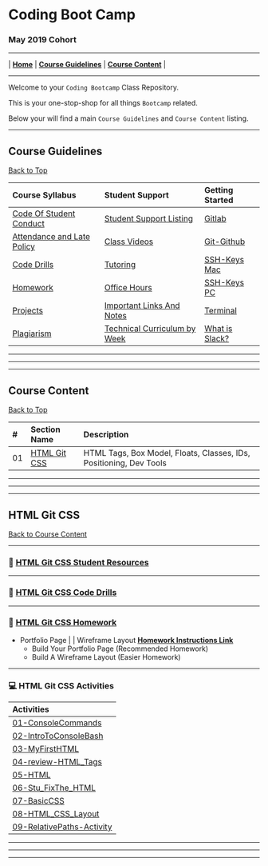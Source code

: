 # Coding Boot Camp
### May 2019 Cohort
<hr>

| **[Home](#coding-boot-camp)** | **[Course Guidelines](#course-guidelines)** | **[Course Content](#course-content)** |


<hr>

Welcome to your `Coding Bootcamp` Class Repository.

This is your one-stop-shop for all things `Bootcamp` related.

Below your will find a main `Course Guidelines` and `Course Content` listing.

<hr>


## Course Guidelines
[Back to Top](#coding-boot-camp)

| **Course Syllabus** | **Student Support** | **Getting Started** |
|:--| :--|:--|
|[Code Of Student Conduct](course-content/00-admin-resources/code-of-conduct.md#student-code-of-conduct)| [Student Support Listing](course-content/00-admin-resources/student-support.md#student-support) | [Gitlab](course-content/00-admin-resources/tutorials/gitlab/README.md#using-gitlab)|
|[Attendance and Late Policy](course-content/00-admin-resources/attendance-policy.md#attendance)|[Class Videos](course-content/00-admin-resources/student-support.md#class-videos)|[Git-Github](course-content/00-admin-resources/tutorials/git-github/README.md#github-practice)|
|[Code Drills](course-content/00-admin-resources/code-drills.md#code-drills) | [Tutoring](course-content/00-admin-resources/student-support.md#tutoring-details)  | [SSH-Keys Mac](course-content/00-admin-resources/tutorials/SSH-Keys/mac/mac.md#ssh-key-mac)|
|[Homework](course-content/00-admin-resources/homework.md#homework) |[Office Hours](course-content/00-admin-resources/student-support.md#office-hours) | [SSH-Keys PC](course-content/00-admin-resources/tutorials/SSH-Keys/windows/windows.md#ssh-key-windows)|
|[Projects](course-content/00-admin-resources/projects.md#projects) |[Important Links And Notes](course-content/00-admin-resources/student-support.md#important-links-and-notes)| [Terminal](course-content/00-admin-resources/tutorials/terminal-activity/README.md#getting-familiar-with-the-terminal)|
|[Plagiarism](course-content/00-admin-resources/plagiarism.md) |[Technical Curriculum by Week](course-content/00-admin-resources/student-support.md#technical-curriculum-by-week) | [What is Slack?](course-content/00-admin-resources/slack.md#slack) |



<hr>
<hr>
<hr>


## Course Content
[Back to Top](#coding-boot-camp)

| # | Section Name | Description |
|:--| :--  | :--  |
|01|[HTML Git CSS](#html-git-css)| HTML Tags, Box Model, Floats, Classes, IDs, Positioning, Dev Tools | 


<hr>
<hr>
<hr>

## HTML Git CSS
[Back to Course Content](#course-content)

-----
### :book: **[HTML Git CSS Student Resources](course-content/01-html-git-css/student-resources/README.md#student-resources)**

------
### :dart: **[HTML Git CSS Code Drills](course-content/01-html-git-css/code-drills/README.md#dart-code-drills)**

-----
### :pencil: **[HTML Git CSS Homework](course-content/01-html-git-css/homework/Instructions/)**


- Portfolio Page \| \| Wireframe Layout
**[Homework Instructions Link](course-content/01-html-git-css/homework/Instructions/)**
    * Build Your Portfolio Page (Recommended Homework)
    * Build A Wireframe Layout (Easier Homework)


-----
### :computer: HTML Git CSS Activities

|  Activities |
|:--	|
| [01-ConsoleCommands](course-content/01-html-git-css/activities/01-ConsoleCommands) |
| [02-IntroToConsoleBash](course-content/01-html-git-css/activities/02-IntroToConsoleBash) |
| [03-MyFirstHTML](course-content/01-html-git-css/activities/03-MyFirstHTML)  	|
| [04-review-HTML_Tags](course-content/01-html-git-css/activities/04-review-HTML_Tags)  	|
| [05-HTML](course-content/01-html-git-css/activities/05-HTML)  	|
| [06-Stu_FixThe_HTML](course-content/01-html-git-css/activities/06-Stu_FixThe_HTML)  	|
| [07-BasicCSS](course-content/01-html-git-css/activities/07-BasicCSS)  	|
 [08-HTML_CSS_Layout](course-content/01-html-git-css/activities/08-HTML_CSS_Layout)  	|
| [09-RelativePaths-Activity](course-content/01-html-git-css/activities/09-RelativePaths-Activity)  |

<hr>
<hr>
<hr>
